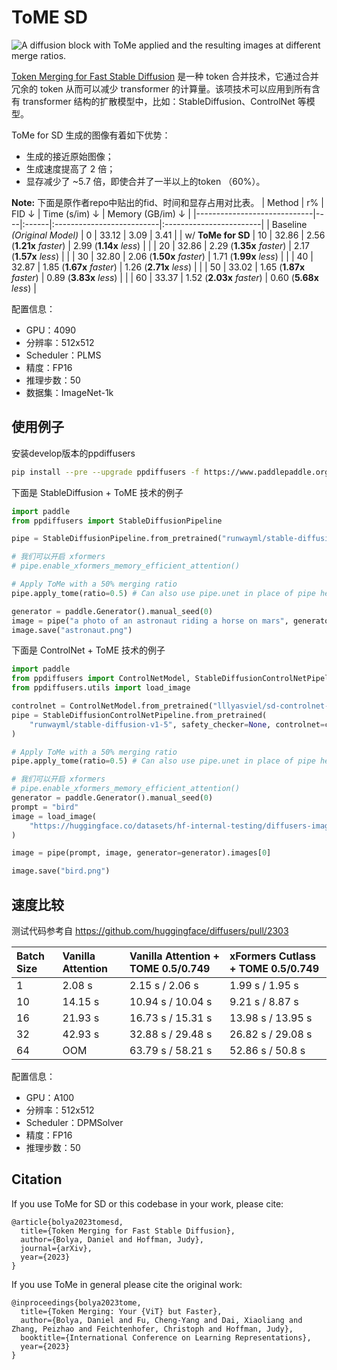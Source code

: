 # ToME SD
![A diffusion block with ToMe applied and the resulting images at different merge ratios.](https://raw.githubusercontent.com/dbolya/tomesd/main/examples/assets/method.jpg)

[Token Merging for Fast Stable Diffusion](https://arxiv.org/pdf/2303.17604.pdf) 是一种 token 合并技术，它通过合并冗余的 token 从而可以减少 transformer 的计算量。该项技术可以应用到所有含有 transformer 结构的扩散模型中，比如：StableDiffusion、ControlNet 等模型。

ToMe for SD 生成的图像有着如下优势：
- 生成的接近原始图像；
- 生成速度提高了 2 倍；
- 显存减少了 ~5.7 倍，即使合并了一半以上的token （60%）。

**Note:** 下面是原作者repo中贴出的fid、时间和显存占用对比表。
| Method                      | r% | FID ↓  | Time (s/im) ↓            | Memory (GB/im) ↓        |
|-----------------------------|----|:------|:--------------------------|:------------------------|
| Baseline _(Original Model)_ | 0  | 33.12 | 3.09                      | 3.41                    |
| w/ **ToMe for SD**        | 10 | 32.86 | 2.56 (**1.21x** _faster_) | 2.99 (**1.14x** _less_) |
|                             | 20 | 32.86 | 2.29 (**1.35x** _faster_) | 2.17 (**1.57x** _less_) |
|                             | 30 | 32.80 | 2.06 (**1.50x** _faster_) | 1.71 (**1.99x** _less_) |
|                             | 40 | 32.87 | 1.85 (**1.67x** _faster_) | 1.26 (**2.71x** _less_) |
|                             | 50 | 33.02 | 1.65 (**1.87x** _faster_) | 0.89 (**3.83x** _less_) |
|                             | 60 | 33.37 | 1.52 (**2.03x** _faster_) | 0.60 (**5.68x** _less_) |

配置信息：
- GPU：4090
- 分辨率：512x512
- Scheduler：PLMS
- 精度：FP16
- 推理步数：50
- 数据集：ImageNet-1k

## 使用例子
安装develop版本的ppdiffusers
```sh
pip install --pre --upgrade ppdiffusers -f https://www.paddlepaddle.org.cn/whl/paddlenlp.html
```

下面是 StableDiffusion + ToME 技术的例子

```python
import paddle
from ppdiffusers import StableDiffusionPipeline

pipe = StableDiffusionPipeline.from_pretrained("runwayml/stable-diffusion-v1-5", safety_checker=None, paddle_dtype=paddle.float16).to("cuda")

# 我们可以开启 xformers
# pipe.enable_xformers_memory_efficient_attention()

# Apply ToMe with a 50% merging ratio
pipe.apply_tome(ratio=0.5) # Can also use pipe.unet in place of pipe here

generator = paddle.Generator().manual_seed(0)
image = pipe("a photo of an astronaut riding a horse on mars", generator=generator).images[0]
image.save("astronaut.png")
```


下面是 ControlNet + ToME 技术的例子
```python
import paddle
from ppdiffusers import ControlNetModel, StableDiffusionControlNetPipeline
from ppdiffusers.utils import load_image

controlnet = ControlNetModel.from_pretrained("lllyasviel/sd-controlnet-canny")
pipe = StableDiffusionControlNetPipeline.from_pretrained(
    "runwayml/stable-diffusion-v1-5", safety_checker=None, controlnet=controlnet, paddle_dtype=paddle.float16
)

# Apply ToMe with a 50% merging ratio
pipe.apply_tome(ratio=0.5) # Can also use pipe.unet in place of pipe here

# 我们可以开启 xformers
# pipe.enable_xformers_memory_efficient_attention()
generator = paddle.Generator().manual_seed(0)
prompt = "bird"
image = load_image(
    "https://huggingface.co/datasets/hf-internal-testing/diffusers-images/resolve/main/sd_controlnet/bird_canny.png"
)

image = pipe(prompt, image, generator=generator).images[0]

image.save("bird.png")
```

## 速度比较
测试代码参考自 https://github.com/huggingface/diffusers/pull/2303

|Batch Size|Vanilla Attention|Vanilla Attention + TOME 0.5/0.749|xFormers Cutlass + TOME 0.5/0.749 |
|:----|:----|:----|:----|
|1|2.08 s|2.15 s / 2.06 s|1.99 s / 1.95 s|
|10|14.15 s|10.94 s / 10.04 s|9.21 s / 8.87 s|
|16|21.93 s|16.73 s / 15.31 s|13.98 s / 13.95 s|
|32|42.93 s|32.88 s / 29.48 s|26.82 s / 29.08 s|
|64|OOM|63.79 s / 58.21 s|52.86 s / 50.8 s|

配置信息：
- GPU：A100
- 分辨率：512x512
- Scheduler：DPMSolver
- 精度：FP16
- 推理步数：50

## Citation

If you use ToMe for SD or this codebase in your work, please cite:
```
@article{bolya2023tomesd,
  title={Token Merging for Fast Stable Diffusion},
  author={Bolya, Daniel and Hoffman, Judy},
  journal={arXiv},
  year={2023}
}
```
If you use ToMe in general please cite the original work:
```
@inproceedings{bolya2023tome,
  title={Token Merging: Your {ViT} but Faster},
  author={Bolya, Daniel and Fu, Cheng-Yang and Dai, Xiaoliang and Zhang, Peizhao and Feichtenhofer, Christoph and Hoffman, Judy},
  booktitle={International Conference on Learning Representations},
  year={2023}
}
```
